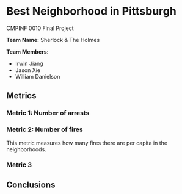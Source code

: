 # Best Neighborhood in Pittsburgh

CMPINF 0010 Final Project

**Team Name:** Sherlock & The Holmes

**Team Members**:

- Irwin Jiang
- Jason Xie
- William Danielson

## Metrics

### Metric 1: Number of arrests

### Metric 2: Number of fires

This metric measures how many fires there are per capita in the neighborhoods.

### Metric 3

## Conclusions

